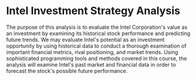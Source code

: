 # Intel Investment Strategy Analysis
The purpose of this analysis is to evaluate the Intel Corporation's value as an investment by examining its historical stock performance and predicting future trends. We may evaluate Intel's potential as an investment opportunity by using historical data to conduct a thorough examination of important financial metrics, rival positioning, and market trends. Using sophisticated programming tools and methods covered in this course, the analysis will examine Intel's past market and financial data in order to forecast the stock's possible future performance.
